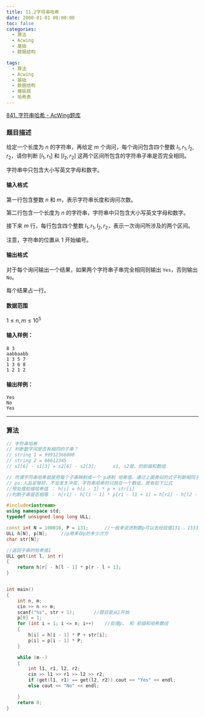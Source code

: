 ```yaml
---
title: 11.2字符串哈希
date: 2000-01-01 00:00:00
toc: false
categories:
  - 算法
  - Acwing
  - 基础
  - 数据结构

tags:
  - 算法
  - Acwing
  - 基础
  - 数据结构
  - 模板题
  - 哈希表
---
```


[841. 字符串哈希 - AcWing题库](https://www.acwing.com/problem/content/843/)

### 题目描述
给定一个长度为 $n$ 的字符串，再给定 $m$ 个询问，每个询问包含四个整数 $l_1, r_1, l_2, r_2$，请你判断 $[l_1, r_1]$ 和 $[l_2, r_2]$ 这两个区间所包含的字符串子串是否完全相同。

字符串中只包含大小写英文字母和数字。

#### 输入格式

第一行包含整数 $n$ 和 $m$，表示字符串长度和询问次数。

第二行包含一个长度为 $n$ 的字符串，字符串中只包含大小写英文字母和数字。

接下来 $m$ 行，每行包含四个整数 $l_1, r_1, l_2, r_2$，表示一次询问所涉及的两个区间。

注意，字符串的位置从 $1$ 开始编号。

#### 输出格式

对于每个询问输出一个结果，如果两个字符串子串完全相同则输出 `Yes`，否则输出 `No`。

每个结果占一行。

#### 数据范围

$1 \le n, m \le 10^5$

#### 输入样例：

```
8 3
aabbaabb
1 3 5 7
1 3 6 8
1 2 1 2
```

#### 输出样例：

```
Yes
No
Yes
```

---
### 算法

```cpp
// 字符串哈希
// 判断数字间是否有相同的子串？
// string 1 = 99912366000
// string 2 = 66612345
// s1[6] - s1[3] = s2[6] - s2[3];      s1, s2是，的前缀和数组

// 所谓字符串哈希就是把每个子串映射成一个 p进制 哈希值，通过上面类似的式子判断相同子串
// ps:人品足够好，不会发生冲突，字符串哈希时只放在一个数组，故有如下公式
//预处理前缀哈希值 ： h[i] = h[i - 1] * p + str[i]  
//判断子串是否相等 ： h[r1] - h[l1 - 1] * p[r1 - l1 + 1] = h[r2] - h[l2 - 1] * p[r2 - l2 + 1]

#include<iostream>
using namespace std;
typedef unsigned long long ULL;

const int N = 100010, P = 131;      //一般来说进制数p可以去经验值131 ，13331
ULL h[N], p[N];     //p用来存p的多少次方
char str[N];

//返回子串的哈希值1
ULL get(int l, int r)
{
    return h[r] - h[l - 1] * p[r - l + 1];
}


int main()
{
    int n, m;
    cin >> n >> m;
    scanf("%s", str + 1);       //题目是从1开始
    p[0] = 1;
    for (int i = 1; i <= n; i++)    //处理p， 和 前缀和哈希数组
    {
        h[i] = h[i - 1] * P + str[i];
        p[i] = p[i - 1] * P;
    }

    while (m--)
    {
        int l1, r1, l2, r2;
        cin >> l1 >> r1 >> l2 >> r2;
        if (get(l1, r1) == get(l2, r2)) cout << "Yes" << endl;
        else cout << "No" << endl;

    }
    return 0;
}
```
